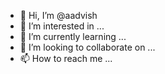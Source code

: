 - 👋 Hi, I’m @aadvish
- 👀 I’m interested in ...
- 🌱 I’m currently learning ...
- 💞️ I’m looking to collaborate on ...
- 📫 How to reach me ...

<!---
aadvish/aadvish is a ✨ special ✨ repository because its `README.md` (this file) appears on your GitHub profile.
You can click the Preview link to take a look at your changes.
--->
